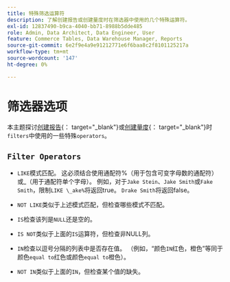 ```yaml
---
title: 特殊筛选运算符
description: 了解创建报告或创建量度时在筛选器中使用的几个特殊运算符。
exl-id: 12837490-b9ca-4040-bb71-8988b5dde485
role: Admin, Data Architect, Data Engineer, User
feature: Commerce Tables, Data Warehouse Manager, Reports
source-git-commit: 6e2f9e4a9e91212771e6f6baa8c2f8101125217a
workflow-type: tm+mt
source-wordcount: '147'
ht-degree: 0%

---
```


# 筛选器选项

本主题探讨[创建报告](../../tutorials/using-visual-report-builder.md){： target=&quot;_blank&quot;}或[创建量度](../../data-user/reports/ess-manage-data-metrics.md){： target=&quot;_blank&quot;}时`filters`中使用的一些特殊`operators`。

## `Filter Operators`

* `LIKE`模式匹配。 这必须结合使用通配符%（用于包含可变字母数的通配符）或_（用于通配符单个字母）。  例如，对于`Jake Stein`、`Jake Smith`或`Fake Smith`，限制`LIKE \_ake%`将返回true。  `Drake Smith`将返回false。

* `NOT LIKE`类似于上述模式匹配，但检查哪些模式不匹配。

* `IS`检查该列是`NULL`还是空的。

* `IS NOT`类似于上面的`IS`运算符，但检查非NULL列。

* `IN`检查以逗号分隔的列表中是否存在值。 （例如，“颜色`IN`红色，橙色”等同于颜色`equal to`红色或颜色`equal to`橙色）。

* `NOT IN`类似于上面的`IN`，但检查某个值的缺失。
